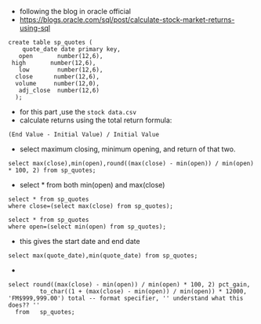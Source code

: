 - following the blog in oracle official
- https://blogs.oracle.com/sql/post/calculate-stock-market-returns-using-sql

```
create table sp_quotes (
    quote_date date primary key, 
   open       number(12,6), 
 high       number(12,6), 
   low        number(12,6), 
  close      number(12,6), 
  volume     number(12,0), 
   adj_close  number(12,6)
  );
```
- for this part ,use the `stock data.csv` 
- calculate returns using the total return formula:
```
(End Value - Initial Value) / Initial Value
```

- select maximum closing, minimum opening, and return of that two.
```
select max(close),min(open),round((max(close) - min(open)) / min(open) * 100, 2) from sp_quotes;
```
- select * from both min(open) and max(close)
```
select * from sp_quotes
where close=(select max(close) from sp_quotes);

select * from sp_quotes
where open=(select min(open) from sp_quotes);
```
- this gives the start date and end date
```
select max(quote_date),min(quote_date) from sp_quotes;
```
- 
```
select round((max(close) - min(open)) / min(open) * 100, 2) pct_gain,
         to_char((1 + (max(close) - min(open)) / min(open)) * 12000, 'FM$999,999.00') total -- format specifier, '' understand what this does?? ''
  from   sp_quotes;
```










